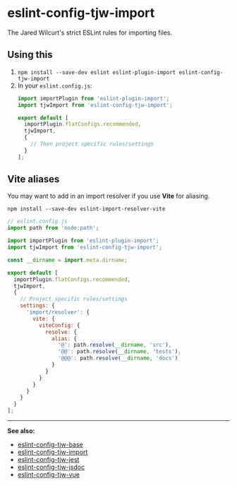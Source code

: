 # eslint-config-tjw-import

The Jared Wilcurt's strict ESLint rules for importing files.


## Using this

1. `npm install --save-dev eslint eslint-plugin-import eslint-config-tjw-import`
1. In your `eslint.config.js`:
    ```js
    import importPlugin from 'eslint-plugin-import';
    import tjwImport from 'eslint-config-tjw-import';

    export default [
      importPlugin.flatConfigs.recommended,
      tjwImport,
      {
        // Then project specific rules/settings
      }
    ];
    ```


## Vite aliases

You may want to add in an import resolver if you use **Vite** for aliasing.

`npm install --save-dev eslint-import-resolver-vite`

```js
// eslint.config.js
import path from 'node:path';

import importPlugin from 'eslint-plugin-import';
import tjwImport from 'eslint-config-tjw-import';

const __dirname = import.meta.dirname;

export default [
  importPlugin.flatConfigs.recommended,
  tjwImport,
  {
    // Project specific rules/settings
    settings: {
      'import/resolver': {
        vite: {
          viteConfig: {
            resolve: {
              alias: {
                '@': path.resolve(__dirname, 'src'),
                '@@': path.resolve(__dirname, 'tests'),
                '@@@': path.resolve(__dirname, 'docs')
              }
            }
          }
        }
      }
    }
  }
];
```


* * *


**See also:**

* [eslint-config-tjw-base](https://github.com/tjw-lint/eslint-config-tjw-base)
* [eslint-config-tjw-import](https://github.com/tjw-lint/eslint-config-tjw-import)
* [eslint-config-tjw-jest](https://github.com/tjw-lint/eslint-config-tjw-jest)
* [eslint-config-tjw-jsdoc](https://github.com/tjw-lint/eslint-config-tjw-jsdoc)
* [eslint-config-tjw-vue](https://github.com/tjw-lint/eslint-config-tjw-vue)
